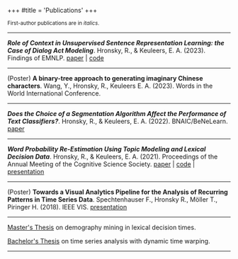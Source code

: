 +++
#title = 'Publications'
+++

<sup>First-author publications are in *italics*.</sup>

---

***Role of Context in Unsupervised Sentence Representation Learning: the Case of Dialog Act Modeling***. 
Hronsky, R., & Keuleers, E. A. (2023).
Findings of EMNLP.
[paper](https://aclanthology.org/2023.findings-emnlp.588.pdf) |
[code](https://github.com/hrasto/emnlp2023-sent-context/settings)

---

(Poster) **A binary-tree approach to generating imaginary Chinese characters**.
Wang, Y., Hronsky, R., Keuleers E. A. (2023). 
Words in the World International Conference.

---

***Does the Choice of a Segmentation Algorithm Affect the Performance of Text Classifiers?***. 
Hronsky, R., & Keuleers, E. A. (2022). 
BNAIC/BeNeLearn.
[paper](https://bnaic2022.uantwerpen.be/wp-content/uploads/BNAICBeNeLearn_2022_submission_5663.pdf)

---

***Word Probability Re-Estimation Using Topic Modeling and Lexical Decision Data***. 
Hronsky, R., & Keuleers, E. A. (2021). 
Proceedings of the Annual Meeting of the Cognitive Science Society.
[paper](https://escholarship.org/uc/item/2mm461qs) | 
[code](https://github.com/hrasto/word-probability-reestimation) | 
[presentation](https://www.youtube.com/watch?v=PmY2WAXPxR8&pp=ygUdd29yZCBwcm9iYWJpbGl0eSByZWVzdGltYXRpb24%3D)

--- 

(Poster) **Towards a Visual Analytics Pipeline for the Analysis of Recurring Patterns in Time Series Data**.
Spechtenhauser F.,  Hronsky R., Möller T., Piringer H. (2018).
IEEE VIS.
[presentation](https://vimeo.com/290330651)

---

[Master's Thesis](/Master_Thesis.phd) on demography mining in lexical decision times. 

[Bachelor's Thesis](/Bachelor_Thesis.phd) on time series analysis with dynamic time warping. 

---